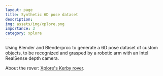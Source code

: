 ```yaml
---
layout: page
title: Synthetic 6D pose dataset
description: 
img: assets/img/xplore.png
importance: 3
category: xplore
---
```


Using Blender and Blenderproc to generate a 6D pose dataset of custom objects, to be recognized and grasped by a robotic arm with an Intel RealSense depth camera.  

About the rover: <a href="https://epfl-xplore.ch/kerby-project/">Xplore's Kerby rover</a>.



